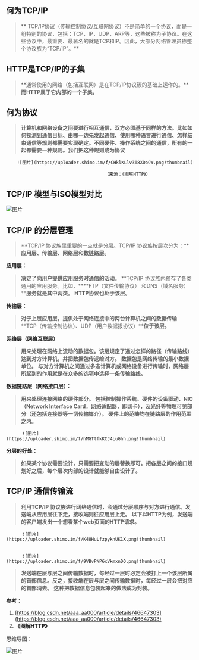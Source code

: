 ## 何为TCP/IP
>**	TCP/IP协议（传输控制协议/互联网协议）不是简单的一个协议，而是一组特别的协议，包括：TCP，IP，UDP，ARP等，这些被称为子协议。在这些协议中，最重要、最著名的就是TCP和IP。因此，大部分网络管理员称整个协议族为“TCP/IP”。**
## HTTP是TCP/IP的子集
>**通常使用的网络（包括互联网）是在TCP/IP协议簇的基础上运作的。****而HTTP属于它内部的一个子集。**
## 何为协议
>**计算机和网络设备之间要进行相互通信，双方必须基于同样的方法。比如****如何探测到通信目标、由哪一边先发起通信、使用哪种语言进行通信、怎样结束通信等****规则都需要实现确定。不同硬件、操作系统之间的通信，所有的一起都需要一种规则。我们把这种规则成为协议**

 

        ![图片](https://uploader.shimo.im/f/CHklKLlv3T8XDoCW.png!thumbnail)

                                         （来源：《图解HTTP》）

## TCP/IP 模型与ISO模型对比
![图片](https://uploader.shimo.im/f/QaELM3PTRNkEMOe7.png!thumbnail)


## TCP/IP 的分层管理
>**TCP/IP 协议族里重要的一点就是分层。TCP/IP 协议族按层次分为：****应用层、传输层、网络层和数链路层。**

**应用层：**

>**决定了向用户提供应用服务时通信的活动。**
>**TCP/IP 协议族内预存了各类通用的应用服务。比如，****FTP（文件传输协议） 和DNS（域名服务）****服务就是其中两类。**
>**HTTP协议也处于该层。**

**传输层：**

>**对于上层应用层，提供处于网络连接中的两台计算机之间的数据传输**
>**TCP（传输控制协议）、UDP（用户数据报协议）****位于该层。**

**网络层（网络互联层）**

>**用来处理在网络上流动的数据包。该层规定了通过怎样的路径（传输路线）达到对方计算机，并把数据包传送给对方。**
>**数据包是网络传输的最小数据单位。**
>**与对方计算机之间通过多态计算机或网络设备进行传输时，网络层所起到的作用就是在众多的选项中选择一条传输路线。**

**数据链路层（网络接口层）：**

>**用来处理连接网络的硬件部分。**
>**包括控制****操作系统、硬件的设备驱动、NIC****（Network Interface Card，网络适配器，即网卡），及****光纤等物理可见部分****（还包括连接器等一切传输媒介）。**
>**硬件上的范畴均在链路层的作用范围之内。**

          ![图片](https://uploader.shimo.im/f/hMGTtfkKCJ4LuGhh.png!thumbnail)


**分层的好处：**

>**如果某个协议需要设计，只需要把变动的层替换即可。把各层之间的接口规划好之后，每个层次内部的设计就能够自由设计了。**
## TCP/IP 通信传输流
>**利用TCP/IP 协议族进行网络通信时，会通过分层顺序与对方进行通信。发送端从应用层往下走，接收端则往应用层上走。**
>**以下以HTTP为例，发送端的客户端发出一个想看某个web页面的HTTP请求。**

          ![图片](https://uploader.shimo.im/f/K48HuLfzpyknUK1X.png!thumbnail)


          ![图片](https://uploader.shimo.im/f/9VBvPNP6xVkmxnDO.png!thumbnail)

>**发送端在层与层之间传输数据时，每经过一层时必定会被打上一个该层所属的首部信息。反之，接收端在层与层之间传输数据时，每经过一层会把对应的首部消去。**
>**这种把数据信息包装起来的做法成为封装。**

**参考：**

1. [https://blog.csdn.net/aaa_aa000/article/details/46647303](https://blog.csdn.net/aaa_aa000/article/details/46647303)
2. **《图解HTTP》**

思维导图：

![图片](https://uploader.shimo.im/f/goPsRLHBIq4nYsIv.png!thumbnail)

